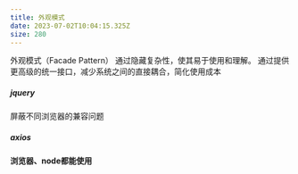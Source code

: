 ```yaml
---
title: 外观模式
date: 2023-07-02T10:04:15.325Z
size: 280
---
```

外观模式（Facade Pattern）
通过隐藏复杂性，使其易于使用和理解。
通过提供更高级的统一接口，减少系统之间的直接耦合，简化使用成本

##### jquery
屏蔽不同浏览器的兼容问题

##### axios
#### 浏览器、node都能使用
